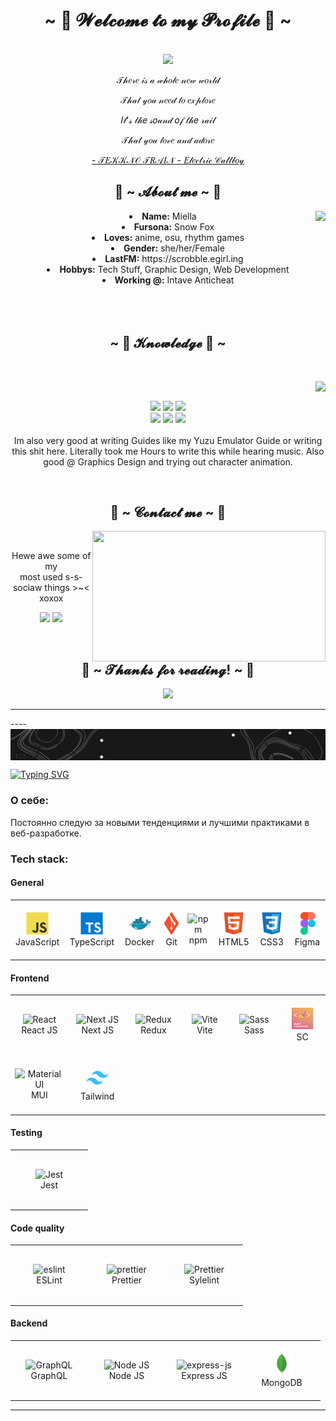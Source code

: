 <body>
  <center>
<h1 align="center">~ 💖 𝓦𝓮𝓵𝓬𝓸𝓶𝓮 𝓽𝓸 𝓶𝔂 𝓟𝓻𝓸𝓯𝓲𝓵𝓮 💖 ~</h1>
<br>
<div align="center">
<!-- <a href="https://discord.com/users/202740603790819328" > -->
  <a href="https://egirl.ing/" >
   <img src="https://lanyard.kyrie25.me/api/202740603790819328?showBanner=animated&waveColor=transparent&waveSpotifyColor=transparent&bannerFilter=brightness(0.8)%20blur(2px)&gradient=7E37F9-B48EF7-E568C4&imgStyle=square"  />
  </a>
    <br>
  <p>𝒯𝒽𝑒𝓇𝑒 𝒾𝓈 𝒶 𝓌𝒽𝑜𝓁𝑒 𝓃𝑒𝓌 𝓌𝑜𝓇𝓁𝒹</p>
  <p>𝒯𝒽𝒶𝓉 𝓎𝑜𝓊 𝓃𝑒𝑒𝒹 𝓉𝑜 𝑒𝓍𝓅𝓁𝑜𝓇𝑒</p>
  <p>𝐼𝓉'𝓈 𝓉𝒽𝑒 𝓈𝑜𝓊𝓃𝒹 𝑜𝒻 𝓉𝒽𝑒 𝓇𝒶𝒾𝓁</p>
<p>𝒯𝒽𝒶𝓉 𝓎𝑜𝓊 𝓁𝑜𝓋𝑒 𝒶𝓃𝒹 𝒶𝒹𝑜𝓇𝑒</p>
<p><a href="https://www.youtube.com/watch?v=CFlhlZbeKgE">- 𝒯𝐸𝒦𝒦𝒩𝒪 𝒯𝑅𝒜𝐼𝒩 - 𝐸𝓁𝑒𝒸𝓉𝓇𝒾𝒸 𝒞𝒶𝓁𝓁𝒷𝑜𝓎</a><p>
  
</div>
    <div align="center">
<!-- <img src="https://i.imgur.com/jx17oHT.gif"> -->
      </div>
<div>
<h2 align="center"> 🦊 ~ 𝓐𝓫𝓸𝓾𝓽 𝓶𝓮 ~ 🦊 </h2>
  <div align="center">
<img src="https://64.media.tumblr.com/e1f1c97123ae217eb731500e502e0083/tumblr_n9dxcikmIU1qc9zfzo7_r1_250.gif" align="right">
  </div>
<li>
 <b>Name:</b> Miella</li>
<li>
<b>Fursona:</b> Snow Fox
</li>
<li>
<b>Loves:</b> anime, osu, rhythm games
</li>
<li>
<b>Gender:</b> she/her/Female
</li>
<li>
<b>LastFM:</b> https://scrobble.egirl.ing
</li>
<li>
<b>Hobbys:</b> Tech Stuff, Graphic Design, Web Development
</li>
<li>
<b>Working @:</b> Intave Anticheat
</li>
<br><br><br>
</div>
<div>
<h2 align="center">            ~ 📇 𝓚𝓷𝓸𝔀𝓵𝓮𝓭𝓰𝓮 📇 ~</h2>
 <br>
<p>
  <div align="center">
<img src="https://i.pinimg.com/originals/8d/4b/77/8d4b77c44b7a68c0fd609411e2c0ec3c.gif" align="right">
  </div>
</div>
<div>
  <br>
<p align="center"><img src="https://img.shields.io/badge/adobe%20photoshop%20-%2331A8FF.svg?&style=for-the-badge&logo=adobe%20photoshop&logoColor=white"/> <img src="https://img.shields.io/badge/html5%20-%23E34F26.svg?&style=for-the-badge&logo=html5&logoColor=white"/> <img src="https://img.shields.io/badge/css3%20-%231572B6.svg?&style=for-the-badge&logo=css3&logoColor=white"/><br>
 <img src="https://img.shields.io/badge/node.js%20-%2343853D.svg?&style=for-the-badge&logo=node.js&logoColor=white"/> <img src="https://img.shields.io/badge/javascript%20-%23323330.svg?&style=for-the-badge&logo=javascript&logoColor=%23F7DF1E"/> <img src="https://img.shields.io/badge/git%20-%23F05033.svg?&style=for-the-badge&logo=git&logoColor=white"/> <br><br>
Im also very good at writing Guides like my Yuzu Emulator Guide or writing this shit here. Literally took me Hours to write this while hearing music. Also good @ Graphics Design and trying out character animation.
</p>
<br>
<h2 align="center">           📝 ~ 𝓒𝓸𝓷𝓽𝓪𝓬𝓽 𝓶𝓮 ~ 📝</h2>
  <div align="center">
<img src="https://i.imgur.com/KXx0cCx.gif" align="right" width="373.5px" height="208.5px">
  </div>
<br>
<p align="center">Hewe awe some of my <br>
most used s-s-sociaw things >~< xoxox</p>
<p align="center"><a href="https://twitter.com/PoolPartyAkali" target="_blank"><img src="https://img.shields.io/badge/PwoolPwatyAkwali%20-%231DA1F2.svg?&style=for-the-badge&logo=Twitter&logoColor=white"/></a> <a href="https://discord.me/cozythighs" target="_blank"><img src="https://img.shields.io/badge/CowzyThwighs%20-%237289DA.svg?&style=for-the-badge&logo=discord&logoColor=white"/></a></p>
</div>
<br>
<div>
<h2 align="center">💖 ~ 𝓣𝓱𝓪𝓷𝓴𝓼 𝓯𝓸𝓻 𝓻𝓮𝓪𝓭𝓲𝓷𝓰! ~ 💖</h2>
<div align="center">
<img src="https://i.imgur.com/tzYKRfd.gif">
</div>
<hr>
</div>
</div>
    </center>
</body>
----
<a href="https://github.com/codelnd">
  <img src="./assets/logoF.png" alt="codelnd" align="center"/>
</a>

[![Typing SVG](https://readme-typing-svg.herokuapp.com?font=Fira+Code&pause=1000&color=EBDBBE&random=false&width=435&lines=Frontend-developer+%F0%9F%A7%8A)](https://git.io/typing-svg)

### О себе:

Постоянно следую за новыми тенденциями и лучшими практиками в веб-разработке.

### Tech stack:

#### General

<table width='100%'>
  <tr>
    <td align="center" width="110" height="90">
        <img src="https://raw.githubusercontent.com/devicons/devicon/1119b9f84c0290e0f0b38982099a2bd027a48bf1/icons/javascript/javascript-original.svg" width="36" height="36" alt="javascript" />
      <br>JavaScript
    </td>
    <td align="center" width="110" height="90">
        <img src="https://raw.githubusercontent.com/devicons/devicon/1119b9f84c0290e0f0b38982099a2bd027a48bf1/icons/typescript/typescript-original.svg" width="36" height="36" alt="typescript" />
      <br>TypeScript
    </td>
    <td align="center" width="110" height="90">
        <img src="https://github.com/devicons/devicon/blob/master/icons/docker/docker-original.svg" width="36" height="36" alt="docker" />
      <br>Docker
    </td>
    <td align="center" width="110" height="90">
        <img src="https://raw.githubusercontent.com/devicons/devicon/1119b9f84c0290e0f0b38982099a2bd027a48bf1/icons/git/git-original.svg" width="36" height="36" alt="git" />
      <br>Git
    </td>
    <td align="center" width="110" height="90">
        <img src="https://brandeps.com/icon-download/N/Npm-icon-vector-05.svg" width="36" height="36" alt="npm" />
      <br>npm
    </td>
    <!--<td align="center" width="110" height="90">
        <img src="https://raw.githubusercontent.com/devicons/devicon/1119b9f84c0290e0f0b38982099a2bd027a48bf1/icons/yarn/yarn-original.svg" width="36" height="36" alt="yarn" />
      <br>yarn
    </td>-->
        <td align="center" width="110" height="90">
        <img src="https://github.com/devicons/devicon/blob/master/icons/html5/html5-original.svg" width="36" height="36" alt="Html5" />
      <br>HTML5
    </td>
         <td align="center" width="110" height="90">
        <img src="https://github.com/devicons/devicon/blob/master/icons/css3/css3-original.svg" width="36" height="36" alt="css3" />
      <br>CSS3
    </td>
    <td align="center" width="110" height="90">
        <img src="https://raw.githubusercontent.com/devicons/devicon/1119b9f84c0290e0f0b38982099a2bd027a48bf1/icons/figma/figma-original.svg" width="36" height="36" alt="figma" />
      <br>Figma
    </td>
  </tr> 
</table>

#### Frontend

<table width='100%'>
  <tr>
   <td align="center" width="110" height="90">
        <img src="https://brandlogos.net/wp-content/uploads/2020/09/react-logo.png" width="36" height="36" alt="React" />
      <br>React JS
    </td>
     <td align="center" width="110" height="90">
        <img src="https://raw.githubusercontent.com/samfromaway/samfromaway/master/.github/images/nextjs.png" width="36" height="36" alt="Next JS" />
      <br>Next JS
    </td>
   <td align="center" width="110" height="90">
        <img src="https://cdn.worldvectorlogo.com/logos/redux.svg" width="36" height="36" alt="Redux" />
      <br>Redux
    </td>
    <!--<td align="center" width="110" height="90">
        <img src="https://brandeps.com/icon-download/W/Webpack-icon-vector-02.svg" width="36" height="36" alt="Webpack" />
      <br>Webpack
    </td>-->
    <td align="center" width="110" height="90">
        <img src="https://vitejs.dev/logo.svg" width="36" height="36" alt="Vite" />
      <br>Vite
    </td> 
    <td align="center" width="110" height="90">
        <img src="https://brandeps.com/icon-download/S/Sass-icon-vector-04.svg" width="36" height="36" alt="Sass" />
      <br>Sass
    </td>
     <td align="center" width="110" height="90">
        <img src="assets/styledcomponents.png" width="36" height="36" alt="styled components" />
      <br>SC 
    </td>
  </tr> 
    <tr>
     <td align="center" width="110" height="90">
        <img src="https://media.zeemly.com/zeemly/product/material-ui.png" width="36" height="36" alt="Material UI" />
      <br>MUI
    </td>
   <!--<td align="center" width="110" height="90">
        <img src="https://cdn.worldvectorlogo.com/logos/bootstrap-4.svg" width="36" height="36" alt="Bootstrap" />
      <br>Bootstrap
    </td>-->
   <td align="center" width="110" height="90">
        <img src="./assets/tailwindcss-original.svg" width="36" height="36" alt="Tailwind" />
      <br>Tailwind
    </td>
  </tr> 
</table>

#### Testing
<table width='100%'>
  <tr>
     <td align="center" width="110" height="90">
        <img src="https://brandeps.com/icon-download/J/Jest-icon-vector-02.svg" width="36" height="36" alt="Jest" />
      <br>Jest
    </td>
    <!--<td align="center" width="110" height="90">
        <img src="https://brandeps.com/icon-download/C/Cypress-icon-vector-01.svg" width="36" height="36" alt="cypress" />
      <br>Cypress
    </td>
        <td align="center" width="110" height="90">
        <img src="https://brandeps.com/icon-download/S/Storybook-icon-vector-02.svg" width="36" height="36" alt="storybook" />
      <br>Storybook
    </td>-->
  </tr> 
</table>

#### Code quality

<table width='100%'>
  <tr>
     <td align="center" width="110" height="90">
        <img src="https://brandeps.com/icon-download/E/Eslint-icon-vector-02.svg" width="36" height="36" alt="eslint" />
      <br>ESLint 
    </td>
    <td align="center" width="110" height="90">
        <img src="https://brandeps.com/icon-download/P/Prettier-icon-vector-02.svg" width="36" height="36" alt="prettier" />
      <br>Prettier
    </td>
        <td align="center" width="110" height="90">
        <img src="https://brandeps.com/logo-download/S/Stylelint-logo-vector-01.svg" width="36" height="36" alt="Prettier" />
      <br>Sylelint
    </td>
  </tr> 
</table>

#### Backend

<table width='100%'>
  <tr>
    <td align="center" width="110" height="90">
        <img src="https://upload.wikimedia.org/wikipedia/commons/thumb/1/17/GraphQL_Logo.svg/2048px-GraphQL_Logo.svg.png" width="36" height="36" alt="GraphQL" />
      <br>GraphQL
    </td>
    <td align="center" width="110" height="90">
        <img src="https://brandeps.com/icon-download/N/Nodejs-icon-vector-02.svg" width="36" height="36" alt="Node JS" />
      <br>Node JS
    </td>
    <td align="center" width="110" height="90">
   <img width="36" height="36" src="https://img.icons8.com/ios/36/express-js.png" alt="express-js"/>
      <br>Express JS
    </td>
    <td align="center" width="110" height="90">
        <img src="https://github.com/devicons/devicon/blob/master/icons/mongodb/mongodb-original.svg" width="36" height="36" alt="Mongo DB" />
      <br>MongoDB
  </tr> 
</table>

---
<!--
### Контакты:

<a href="#">
<img alt="мой телеграм" src="https://img.icons8.com/color/48/000000/telegram-app--v1.png"/>
</a>
<a href="mailto:#">
  <img alt="моя почта" src="https://img.icons8.com/fluency/48/000000/circled-envelope.png" />
</a>
-->
